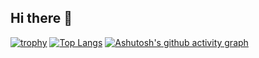 ## Hi there 👋

<!--
**grifill/grifill** is a ✨ _special_ ✨ repository because its `README.md` (this file) appears on your GitHub profile.

Here are some ideas to get you started:

- 🔭 I’m currently working on ...
- 🌱 I’m currently learning ...
- 👯 I’m looking to collaborate on ...
- 🤔 I’m looking for help with ...
- 💬 Ask me about ...
- 📫 How to reach me: ...
- 😄 Pronouns: ...
- ⚡ Fun fact: ...
-->
[![trophy](https://github-profile-trophy.vercel.app/?username=grifill)](https://github.com/grifill/github-profile-trophy)
[![Top Langs](https://github-readme-stats.vercel.app/api/top-langs/?username=grifill)](https://github.com/grifill/github-readme-stats)
[![Ashutosh's github activity graph](https://activity-graph.herokuapp.com/graph?username=grifill)](https://github.com/grifill/github-readme-activity-graph)
